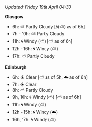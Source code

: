*Updated: Friday 19th April 04:30*

**Glasgow**

* 6h: :partly_sunny: Partly Cloudy [:cyclone:(:partly_sunny:) as of 6h]
* 7h - 10h: :partly_sunny: Partly Cloudy
* 11h: :cyclone: Windy (:partly_sunny:) [:partly_sunny: as of 6h]
* 12h - 16h: :cyclone: Windy (:partly_sunny:)
* 17h: :partly_sunny: Partly Cloudy

**Edinburgh**

* 6h: :sunny: Clear [:partly_sunny: as of 5h, :cloud: as of 6h]
* 7h: :sunny: Clear
* 8h: :partly_sunny: Partly Cloudy
* 9h, 10h: :cyclone: Windy (:partly_sunny:) [:partly_sunny: as of 6h]
* 11h: :cyclone: Windy (:partly_sunny:)
* 12h - 15h: :cyclone: Windy (:cloud:)
* 16h, 17h: :cyclone: Windy (:partly_sunny:)
